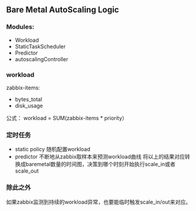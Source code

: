 ## Bare Metal AutoScaling Logic

### Modules: 
+ Workload
+ StaticTaskScheduler 
+ Predictor 
+ autoscalingController

### workload
zabbix-items:
+ bytes_total
+ disk_usage

公式： workload = SUM(zabbix-items * priority）

### 定时任务
+ static policy 随机配置workload
+ predictor 不断地从zabbix取样本来预测workload曲线
将以上的结果对应转换成baremetal数量的时间图，决策到哪个时刻开始执行scale_in或者scale_out

### 除此之外
如果zabbix监测到持续的workload异常，也要能临时触发scale_in/out来对应。

